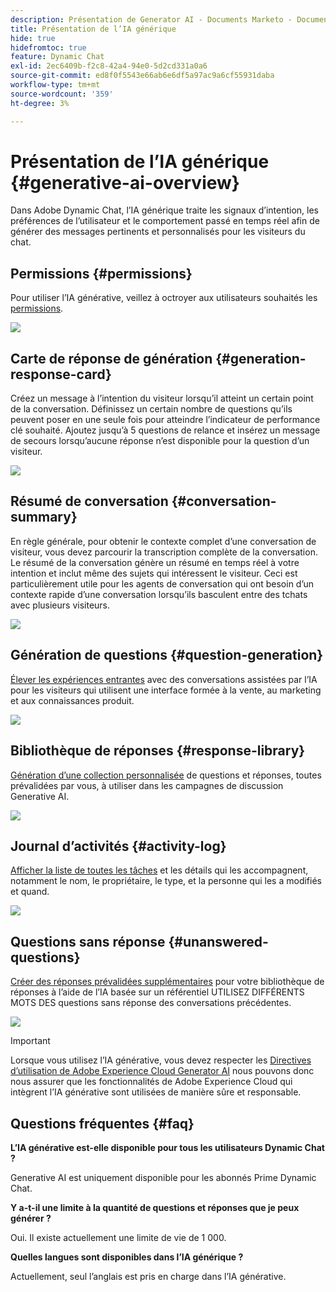 ```yaml
---
description: Présentation de Generator AI - Documents Marketo - Documentation du produit
title: Présentation de l’IA générique
hide: true
hidefromtoc: true
feature: Dynamic Chat
exl-id: 2ec6409b-f2c8-42a4-94e0-5d2cd331a0a6
source-git-commit: ed8f0f5543e66ab6e6df5a97ac9a6cf55931daba
workflow-type: tm+mt
source-wordcount: '359'
ht-degree: 3%

---
```


# Présentation de l’IA générique {#generative-ai-overview}

Dans Adobe Dynamic Chat, l’IA générique traite les signaux d’intention, les préférences de l’utilisateur et le comportement passé en temps réel afin de générer des messages pertinents et personnalisés pour les visiteurs du chat.

## Permissions {#permissions}

Pour utiliser l’IA générative, veillez à octroyer aux utilisateurs souhaités les [permissions](/help/marketo/product-docs/demand-generation/dynamic-chat/setup-and-configuration/permissions.md).

![](assets/generative-ai-overview-1.png)

## Carte de réponse de génération {#generation-response-card}

Créez un message à l’intention du visiteur lorsqu’il atteint un certain point de la conversation. Définissez un certain nombre de questions qu’ils peuvent poser en une seule fois pour atteindre l’indicateur de performance clé souhaité. Ajoutez jusqu’à 5 questions de relance et insérez un message de secours lorsqu’aucune réponse n’est disponible pour la question d’un visiteur.

![](assets/generative-ai-overview-2.png)

## Résumé de conversation {#conversation-summary}

En règle générale, pour obtenir le contexte complet d’une conversation de visiteur, vous devez parcourir la transcription complète de la conversation. Le résumé de la conversation génère un résumé en temps réel à votre intention et inclut même des sujets qui intéressent le visiteur. Ceci est particulièrement utile pour les agents de conversation qui ont besoin d’un contexte rapide d’une conversation lorsqu’ils basculent entre des tchats avec plusieurs visiteurs.

![](assets/generative-ai-overview-3.png)

## Génération de questions {#question-generation}

[Élever les expériences entrantes](/help/marketo/product-docs/demand-generation/dynamic-chat/generative-ai/question-generation.md) avec des conversations assistées par l’IA pour les visiteurs qui utilisent une interface formée à la vente, au marketing et aux connaissances produit.

![](assets/generative-ai-overview-4.png)

## Bibliothèque de réponses {#response-library}

[Génération d’une collection personnalisée](/help/marketo/product-docs/demand-generation/dynamic-chat/generative-ai/response-library.md) de questions et réponses, toutes prévalidées par vous, à utiliser dans les campagnes de discussion Generative AI.

![](assets/generative-ai-overview-5.png)

## Journal d’activités {#activity-log}

[Afficher la liste de toutes les tâches](/help/marketo/product-docs/demand-generation/dynamic-chat/generative-ai/activity-log.md) et les détails qui les accompagnent, notamment le nom, le propriétaire, le type, et la personne qui les a modifiés et quand.

![](assets/generative-ai-overview-6.png)

## Questions sans réponse {#unanswered-questions}

[Créer des réponses prévalidées supplémentaires](/help/marketo/product-docs/demand-generation/dynamic-chat/generative-ai/unanswered-questions.md) pour votre bibliothèque de réponses à l’aide de l’IA basée sur un référentiel UTILISEZ DIFFÉRENTS MOTS DES questions sans réponse des conversations précédentes.

![](assets/generative-ai-overview-7.png)

>[!IMPORTANT]
>
>Lorsque vous utilisez l’IA générative, vous devez respecter les [Directives d’utilisation de Adobe Experience Cloud Generator AI](https://www.adobe.com/legal/licenses-terms/adobe-dx-gen-ai-user-guidelines.html) nous pouvons donc nous assurer que les fonctionnalités de Adobe Experience Cloud qui intègrent l’IA générative sont utilisées de manière sûre et responsable.

## Questions fréquentes {#faq}

**L’IA générative est-elle disponible pour tous les utilisateurs Dynamic Chat ?**

Generative AI est uniquement disponible pour les abonnés Prime Dynamic Chat.

**Y a-t-il une limite à la quantité de questions et réponses que je peux générer ?**

Oui. Il existe actuellement une limite de vie de 1 000.

**Quelles langues sont disponibles dans l’IA générique ?**

Actuellement, seul l’anglais est pris en charge dans l’IA générative.
